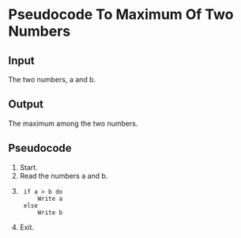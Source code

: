 # Pseudocode To Maximum Of Two Numbers

## Input
The two numbers, a and b.

## Output
The maximum among the two numbers.

## Pseudocode

1. Start.
2. Read the numbers a and b.
3. ```
    if a > b do
        Write a
    else
        Write b
    ```
4. Exit.